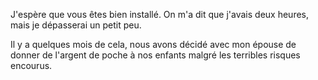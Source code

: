 J'espère que vous êtes bien installé. On m'a dit que j'avais deux heures, mais je dépasserai un petit peu.

Il y a quelques mois de cela, nous avons décidé avec mon épouse de donner de l'argent de poche à nos enfants malgré les terribles risques encourus.

<!-- Extrait BD de Calvin & Hobbs-->

